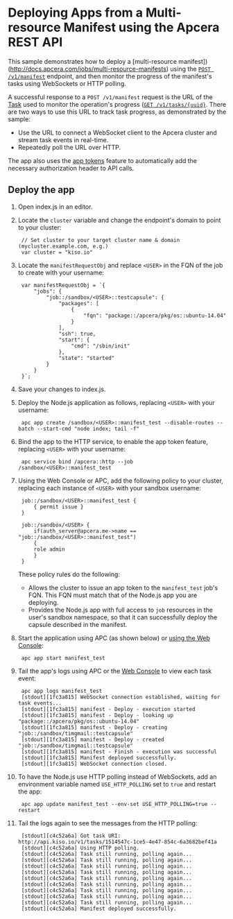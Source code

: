 # Deploying Apps from a Multi-resource Manifest using the Apcera REST API

This sample demonstrates how to deploy a [multi-resource manifest])(http://docs.apcera.com/jobs/multi-resource-manifests) using the [`POST /v1/manifest`](http://docs.apcera.com/api/apcera-api-endpoints/#post-v1manifests) endpoint, and then monitor the progress of the manifest's tasks using WebSockets or HTTP polling.

A successful response to a `POST /v1/manifest` request is the URL of the [Task](http://docs.apcera.com/api/api-models/#task) used to monitor the operation's progress ([`GET /v1/tasks/{uuid}`](http://docs.apcera.com/api/apcera-api-endpoints/#get-v1tasksuuid). There are two ways to use this URL to track task progress, as demonstrated by the sample:

* Use the URL to connect a WebSocket client to the Apcera cluster and stream task events in real-time.
* Repeatedly poll the URL over HTTP.

The app also uses the [app tokens](http://docs.apcera.com/jobs/app-token/) feature to automatically add the necessary authorization header to API calls.

## Deploy the app

1. Open index.js in an editor.
2. Locate the `cluster` variable and change the endpoint's domain to point to your cluster:

        // Set cluster to your target cluster name & domain (mycluster.example.com, e.g.)
        var cluster = "kiso.io"

2. Locate the `manifestRequestObj` and replace `<USER>` in the FQN of the job to create with your username:
   
        var manifestRequestObj = `{
            "jobs": {
                "job::/sandbox/<USER>::testcapsule": {
                    "packages": [
                        {
                            "fqn": "package::/apcera/pkg/os::ubuntu-14.04"
                        }
                    ],
                    "ssh": true,
                    "start": {
                        "cmd": "/sbin/init"
                    },
                    "state": "started"
                }
            }
        }`;

4. Save your changes to index.js.
5. Deploy the Node.js application as follows, replacing `<USER>` with your username:
    
        apc app create /sandbox/<USER>::manifest_test --disable-routes --batch --start-cmd "node index; tail -f"

2. Bind the app to the HTTP service, to enable the app token feature, replacing `<USER>` with your username:
    
        apc service bind /apcera::http --job /sandbox/<USER>::manifest_test

3. Using the Web Console or APC, add the following policy to your cluster, replacing each instance of `<USER>` with your sandbox username:
   
        job::/sandbox/<USER>::manifest_test {
            { permit issue }
        }

        job::/sandbox/<USER> {
            if(auth_server@apcera.me->name == "job::/sandbox/<USER>::manifest_test")
            {
            role admin
            }
        }       
                            
    These policy rules do the following:
    
    * Allows the cluster to issue an app token to the `manifest_test` job's FQN. This FQN must match that of the Node.js app you are deploying.
    * Provides the Node.js app with full access to `job` resources in the user's sandbox namespace, so that it can successfully deploy the capsule described in the manifest.
                
4. Start the application using APC (as shown below) or [using the Web Console](https://docs.apcera.com/quickstart/console_tasks/#starting-and-stopping-jobs):
   
        apc app start manifest_test

6. Tail the app's logs using APC or the [Web Console](https://docs.apcera.com/quickstart/console_tasks/#tailing-job-logs) to view each task event:
    
        apc app logs manifest_test
        [stdout][1fc3a815] WebSocket connection established, waiting for task events...
        [stdout][1fc3a815] manifest - Deploy - execution started
        [stdout][1fc3a815] manifest - Deploy - looking up "package::/apcera/pkg/os::ubuntu-14.04"
        [stdout][1fc3a815] manifest - Deploy - creating "job::/sandbox/timgmail::testcapsule"
        [stdout][1fc3a815] manifest - Deploy - created "job::/sandbox/timgmail::testcapsule"
        [stdout][1fc3a815] manifest - Finish - execution was successful
        [stdout][1fc3a815] Manifest deployed successfully.
        [stdout][1fc3a815] WebSocket connection closed.


7. To have the Node.js use HTTP polling instead of WebSockets, add an environment variable named `USE_HTTP_POLLING` set to `true` and restart the app:
   
        apc app update manifest_test --env-set USE_HTTP_POLLING=true --restart

8. Tail the logs again to see the messages from the HTTP polling:
   
        [stdout][c4c52a6a] Got task URI: http://api.kiso.io/v1/tasks/1514547c-1ce5-4e47-854c-6a3682bef41a
        [stdout][c4c52a6a] Using HTTP polling.
        [stdout][c4c52a6a] Task still running, polling again...
        [stdout][c4c52a6a] Task still running, polling again...
        [stdout][c4c52a6a] Task still running, polling again...
        [stdout][c4c52a6a] Task still running, polling again...
        [stdout][c4c52a6a] Task still running, polling again...
        [stdout][c4c52a6a] Task still running, polling again...
        [stdout][c4c52a6a] Task still running, polling again...
        [stdout][c4c52a6a] Task still running, polling again...
        [stdout][c4c52a6a] Task still running, polling again...
        [stdout][c4c52a6a] Manifest deployed successfully.        
